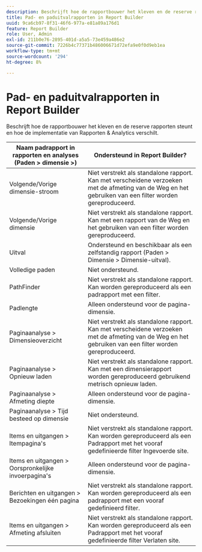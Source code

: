 ```yaml
---
description: Beschrijft hoe de rapportbouwer het kleven en de reserve rapporten steunt en hoe de implementatie van Rapporten & Analytics verschilt.
title: Pad- en paduitvalrapporten in Report Builder
uuid: 9ca6cb97-8f31-46f6-977a-e81a89a176d1
feature: Report Builder
role: User, Admin
exl-id: 211b0e76-2895-401d-a5a5-73e459a486e2
source-git-commit: 7226b4c77371b486006671d72efa9e0f0d9eb1ea
workflow-type: tm+mt
source-wordcount: '294'
ht-degree: 8%

---
```


# Pad- en paduitvalrapporten in Report Builder

Beschrijft hoe de rapportbouwer het kleven en de reserve rapporten steunt en hoe de implementatie van Rapporten &amp; Analytics verschilt.

| Naam padrapport in rapporten en analyses (Paden > dimensie >) | Ondersteund in Report Builder? |
|--- |--- |
| Volgende/Vorige dimensie-stroom | Niet verstrekt als standalone rapport. Kan met verscheidene verzoeken met de afmeting van de Weg en het gebruiken van een filter worden gereproduceerd. |
| Volgende/Vorige dimensie | Niet verstrekt als standalone rapport. Kan met een rapport van de Weg en het gebruiken van een filter worden gereproduceerd. |
| Uitval | Ondersteund en beschikbaar als een zelfstandig rapport (Paden > Dimensie > Dimensie-uitval). |
| Volledige paden | Niet ondersteund. |
| PathFinder | Niet verstrekt als standalone rapport. Kan worden gereproduceerd als een padrapport met een filter. |
| Padlengte | Alleen ondersteund voor de pagina-dimensie. |
| Paginaanalyse > Dimensieoverzicht | Niet verstrekt als standalone rapport. Kan met verscheidene verzoeken met de afmeting van de Weg en het gebruiken van een filter worden gereproduceerd. |
| Paginaanalyse > Opnieuw laden | Niet verstrekt als standalone rapport. Kan met een dimensierapport worden gereproduceerd gebruikend metrisch opnieuw laden. |
| Paginaanalyse > Afmeting diepte | Alleen ondersteund voor de pagina-dimensie. |
| Paginaanalyse > Tijd besteed op dimensie | Niet ondersteund. |
| Items en uitgangen > Itempagina&#39;s | Niet verstrekt als standalone rapport. Kan worden gereproduceerd als een Padrapport met het vooraf gedefinieerde filter Ingevoerde site. |
| Items en uitgangen > Oorspronkelijke invoerpagina&#39;s | Alleen ondersteund voor de pagina-dimensie. |
| Berichten en uitgangen > Bezoekingen één pagina | Niet verstrekt als standalone rapport. Kan worden gereproduceerd als een padrapport met een vooraf gedefinieerd filter. |
| Items en uitgangen > Afmeting afsluiten | Niet verstrekt als standalone rapport. Kan worden gereproduceerd als een Padrapport met het vooraf gedefinieerde filter Verlaten site. |
